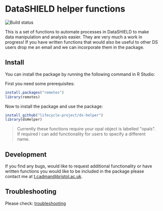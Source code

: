 # DataSHIELD helper functions

![Build status](https://travis-ci.org/lifecycle-project/ds-cs-functions.svg?branch=master)

This is a set of functions to automate processes in DataSHIELD to make data
manipulation and analysis easier. They are very much a work in progress! If you 
have written functions that would also be useful to other DS users drop me an 
email and we can incorporate them in the package. 

## Install
You can install the package by running the following command in R Studio:

First you need some prerequisites:

```R
install.packages("remotes")
library(remotes)
```

Now to install the package and use the package:

```R
install_github("lifecycle-project/ds-helper")
library(dsHelper)
```

> Currently these functions require your opal object is labelled "opals". If 
required I can add functionality for users to specify a different name.

## Development
If you find any bugs, would like to request additional functionality or have
written functions you would like to be included in the package please contact me 
at t.cadman@bristol.ac.uk. 

## Troubleshooting
Please check: [troubleshooting](https://github.com/lifecycle-project/ds-helper/blob/master/TROUBLESHOOTING.md)

